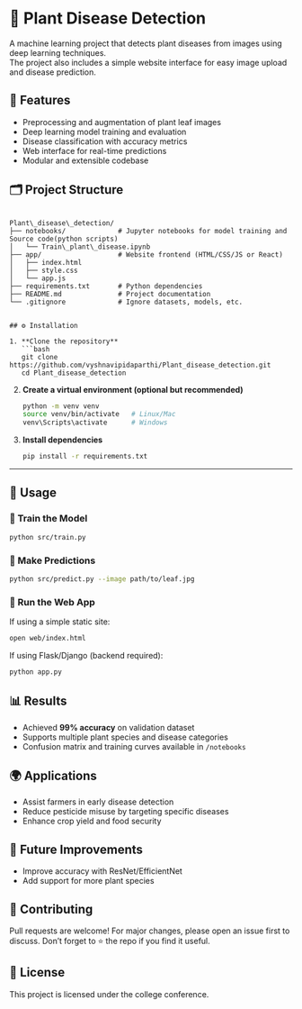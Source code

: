 # 🌱 Plant Disease Detection

A machine learning project that detects plant diseases from images using deep learning techniques.  
The project also includes a simple website interface for easy image upload and disease prediction.


## 📌 Features
- Preprocessing and augmentation of plant leaf images
- Deep learning model training and evaluation
- Disease classification with accuracy metrics
- Web interface for real-time predictions
- Modular and extensible codebase


## 🗂️ Project Structure
```

Plant\_disease\_detection/
├── notebooks/             # Jupyter notebooks for model training and Source code(python scripts)
│   └── Train\_plant\_disease.ipynb
├── app/                   # Website frontend (HTML/CSS/JS or React)
│   ├── index.html
│   ├── style.css
│   └── app.js
├── requirements.txt       # Python dependencies
├── README.md              # Project documentation
└── .gitignore             # Ignore datasets, models, etc.


## ⚙️ Installation

1. **Clone the repository**
   ```bash
   git clone https://github.com/vyshnavipidaparthi/Plant_disease_detection.git
   cd Plant_disease_detection
````

2. **Create a virtual environment (optional but recommended)**

   ```bash
   python -m venv venv
   source venv/bin/activate   # Linux/Mac
   venv\Scripts\activate      # Windows
   ```

3. **Install dependencies**

   ```bash
   pip install -r requirements.txt
   ```

---

## 🚀 Usage

### 🔹 Train the Model

```bash
python src/train.py
```

### 🔹 Make Predictions

```bash
python src/predict.py --image path/to/leaf.jpg
```

### 🔹 Run the Web App

If using a simple static site:

```bash
open web/index.html
```

If using Flask/Django (backend required):

```bash
python app.py
```


## 📊 Results

* Achieved **99% accuracy** on validation dataset
* Supports multiple plant species and disease categories
* Confusion matrix and training curves available in `/notebooks`


## 🌍 Applications

* Assist farmers in early disease detection
* Reduce pesticide misuse by targeting specific diseases
* Enhance crop yield and food security


## 🔮 Future Improvements

* Improve accuracy with ResNet/EfficientNet
* Add support for more plant species


## 🤝 Contributing

Pull requests are welcome! For major changes, please open an issue first to discuss.
Don’t forget to ⭐ the repo if you find it useful.


## 📜 License

This project is licensed under the college conference. 
